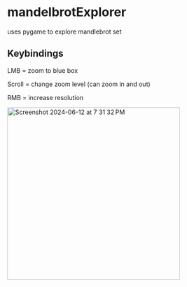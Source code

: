 # mandelbrotExplorer
uses pygame to explore mandlebrot set

## Keybindings
LMB  = zoom to blue box

Scroll = change zoom level (can zoom in and out)

RMB = increase resolution

<img width="394" alt="Screenshot 2024-06-12 at 7 31 32 PM" src="https://github.com/duckfuss/mandelbrotExplorer/assets/171736618/457db3bf-8f98-4c51-b578-8379d1b478d4">
